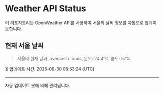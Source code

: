 
# Weather API Status

이 리포지토리는 OpenWeather API를 사용하여 서울의 날씨 정보를 자동으로 업데이트합니다.

## 현재 서울 날씨
> 서울의 현재 날씨: overcast clouds, 온도: 24.4°C, 습도: 57%

⏳ 업데이트 시간: 2025-09-30 06:53:24 (UTC)

---
자동 업데이트 봇에 의해 관리됩니다.
